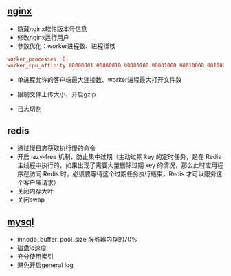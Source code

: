 
## [nginx](https://www.cnblogs.com/itbsl/p/13376448.html)

- 隐藏nginx软件版本号信息
- 修改nginx运行用户
- 参数优化：worker进程数、进程绑核

```ini
worker_processes  8;
worker_cpu_affinity 00000001 00000010 00000100 00001000 00010000 00100000 01000000 10000000;
```

- 单进程允许的客户端最大连接数、worker进程最大打开文件数

- 限制文件上传大小、开启gzip

- 日志切割


## redis

- 通过慢日志获取执行慢的命令
- 开启 lazy-free 机制，防止集中过期（主动过期 key 的定时任务，是在 Redis 主线程中执行的，如果出现了需要大量删除过期 key 的情况，那么此时应用程序在访问 Redis 时，必须要等待这个过期任务执行结束，Redis 才可以服务这个客户端请求）
- 关闭内存大叶
- 关闭swap


## [mysql](https://blog.csdn.net/m0_49496327/article/details/124049808)

- innodb_buffer_pool_size 服务器内存的70%
- 磁盘io速度
- 充分使用索引
- 避免开启general log


